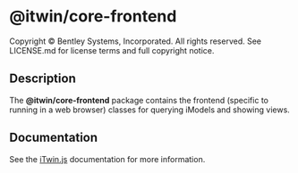 # @itwin/core-frontend

Copyright © Bentley Systems, Incorporated. All rights reserved. See LICENSE.md for license terms and full copyright notice.

## Description

The **@itwin/core-frontend** package contains the frontend (specific to running in a web browser) classes for querying iModels and showing views.

## Documentation

See the [iTwin.js](https://www.itwinjs.org) documentation for more information.

